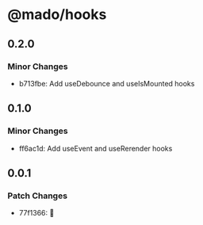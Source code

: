 # @mado/hooks

## 0.2.0

### Minor Changes

- b713fbe: Add useDebounce and useIsMounted hooks

## 0.1.0

### Minor Changes

- ff6ac1d: Add useEvent and useRerender hooks

## 0.0.1

### Patch Changes

- 77f1366: 🎉
